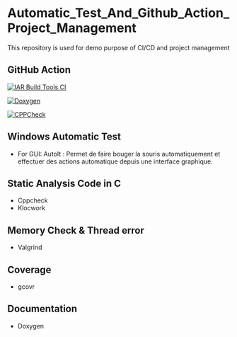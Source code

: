 # Automatic_Test_And_Github_Action_Project_Management

This repository is used for demo purpose of CI/CD and project management 

## GitHub Action

[![IAR Build Tools CI](https://github.com/Kasimashi/Automatic_Test_And_Github_Action/actions/workflows/IAR_build.yaml/badge.svg)](https://github.com/Kasimashi/Automatic_Test_And_Github_Action/actions/workflows/IAR_build.yaml)

[![Doxygen](https://github.com/Kasimashi/Automatic_Test_And_Github_Action/actions/workflows/doxygen.yaml/badge.svg)](https://github.com/Kasimashi/Automatic_Test_And_Github_Action/actions/workflows/doxygen.yaml)

[![CPPCheck](https://github.com/Kasimashi/Automatic_Test_And_Github_Action/actions/workflows/cppcheck.yaml/badge.svg)](https://github.com/Kasimashi/Automatic_Test_And_Github_Action/actions/workflows/cppcheck.yaml)

## Windows Automatic Test 

- For GUI: AutoIt : Permet de faire bouger la souris automatiquement et effectuer des actions automatique depuis une interface graphique. 

## Static Analysis Code in C

- Cppcheck
- Klocwork

## Memory Check & Thread error

- Valgrind

## Coverage

- gcovr

## Documentation

- Doxygen



